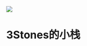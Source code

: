 <head>
	<link rel="stylesheet" href="path/to/font-awesome/css/font-awesome.min.css">
    <link rel="stylesheet" href="style.css">
    <title>3Stones的小栈</title>
</head>
<body>
    <div class="box">
        <img class="box-img" src="https://ae01.alicdn.com/kf/H02ccd30fbc6f42b8b06a4be90edc5effr.png"border="0" />
        <h1>3Stones的小栈</h1>
        <h5></h5>
    </div>
</body>
